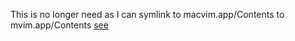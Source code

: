 
This is no longer need as I can symlink to macvim.app/Contents to  mvim.app/Contents
[see](https://stackoverflow.com/a/53111653/3136861)
